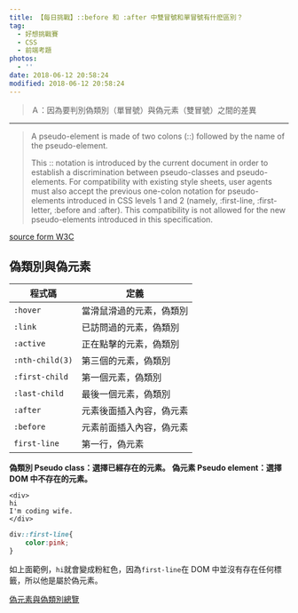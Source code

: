 ```yaml
---
title: 【每日挑戰】::before 和 :after 中雙冒號和單冒號有什麽區別？
tag:
  - 好想挑戰賽
  - CSS
  - 前端考題
photos:
  - ''
date: 2018-06-12 20:58:24
modified: 2018-06-12 20:58:24
---
```



> Ａ：因為要判別偽類別（單冒號）與偽元素（雙冒號）之間的差異

---

> A pseudo-element is made of two colons (::) followed by the name of the pseudo-element.
> 
>This :: notation is introduced by the current document in order to establish a discrimination between pseudo-classes and pseudo-elements. For compatibility with existing style sheets, user agents must also accept the previous one-colon notation for pseudo-elements introduced in CSS levels 1 and 2 (namely, :first-line, :first-letter, :before and :after). This compatibility is not allowed for the new pseudo-elements introduced in this specification.

[source form W3C](https://www.w3.org/TR/selectors-3/#pseudo-elements)

## 偽類別與偽元素


| 程式碼 | 定義 |
| -------- | -------- | 
| `:hover`|當滑鼠滑過的元素，偽類別| 
|`:link`|已訪問過的元素，偽類別|
|`:active`|正在點擊的元素，偽類別|
|`:nth-child(3)`|第三個的元素，偽類別|
|`:first-child`|第一個元素，偽類別|
|`:last-child`|最後一個元素，偽類別|
|`:after`|元素後面插入內容，偽元素|
|`:before`|元素前面插入內容，偽元素|
|`first-line`|第一行，偽元素||

**偽類別 Pseudo class：選擇已經存在的元素。**
**偽元素 Pseudo element：選擇 DOM 中不存在的元素。**

```htmlembedded=
<div>
hi
I'm coding wife.
</div>
```

```css
div::first-line{
    color:pink;
}
```

如上面範例，`hi`就會變成粉紅色，因為`first-line`在 DOM 中並沒有存在任何標籤，所以他是屬於偽元素。


[偽元素與偽類別總覽](https://developer.mozilla.org/en-US/docs/Learn/CSS/Introduction_to_CSS/Pseudo-classes_and_pseudo-elements)

